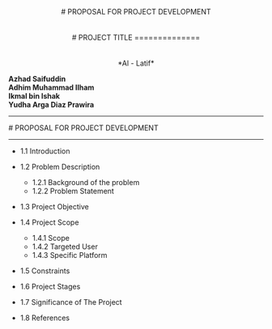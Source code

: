 <p align="center">
# PROPOSAL FOR PROJECT DEVELOPMENT

<br>
<br>
<br>
# PROJECT TITLE
==============
<br>
<br>
<br>
*Al - Latif*


**Azhad Saifuddin** <br>
**Adhim Muhammad Ilham**<br>
**Ikmal bin Ishak**<br>
**Yudha Arga Diaz Prawira**<br>
</p>
<hr>
# PROPOSAL FOR PROJECT DEVELOPMENT
<hr>

- 1.1 Introduction

- 1.2 Problem Description
    - 1.2.1 Background of the problem
    - 1.2.2 Problem Statement

- 1.3 Project Objective

- 1.4 Project Scope
    - 1.4.1 Scope
    - 1.4.2 Targeted User
    - 1.4.3 Specific Platform
    
- 1.5 Constraints    

- 1.6 Project Stages    

- 1.7 Significance of The Project

- 1.8 References
